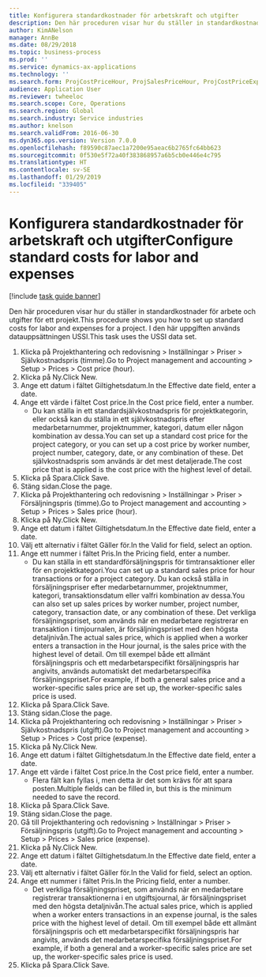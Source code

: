```yaml
---
title: Konfigurera standardkostnader för arbetskraft och utgifter
description: Den här proceduren visar hur du ställer in standardkostnader för arbete och utgifter för ett projekt.
author: KimANelson
manager: AnnBe
ms.date: 08/29/2018
ms.topic: business-process
ms.prod: ''
ms.service: dynamics-ax-applications
ms.technology: ''
ms.search.form: ProjCostPriceHour, ProjSalesPriceHour, ProjCostPriceExpense, ProjSalesPriceCost
audience: Application User
ms.reviewer: twheeloc
ms.search.scope: Core, Operations
ms.search.region: Global
ms.search.industry: Service industries
ms.author: knelson
ms.search.validFrom: 2016-06-30
ms.dyn365.ops.version: Version 7.0.0
ms.openlocfilehash: f89590c87aec1a7200e95aeac6b2765fc64bb623
ms.sourcegitcommit: 0f530e5f72a40f383868957a6b5cb0e446e4c795
ms.translationtype: HT
ms.contentlocale: sv-SE
ms.lasthandoff: 01/29/2019
ms.locfileid: "339405"
---
```

# <a name="configure-standard-costs-for-labor-and-expenses"></a><span data-ttu-id="51d77-103">Konfigurera standardkostnader för arbetskraft och utgifter</span><span class="sxs-lookup"><span data-stu-id="51d77-103">Configure standard costs for labor and expenses</span></span>

[!include [task guide banner](../../includes/task-guide-banner.md)]

<span data-ttu-id="51d77-104">Den här proceduren visar hur du ställer in standardkostnader för arbete och utgifter för ett projekt.</span><span class="sxs-lookup"><span data-stu-id="51d77-104">This procedure shows you how to set up standard costs for labor and expenses for a project.</span></span> <span data-ttu-id="51d77-105">I den här uppgiften används datauppsättningen USSI.</span><span class="sxs-lookup"><span data-stu-id="51d77-105">This task uses the USSI data set.</span></span>

1. <span data-ttu-id="51d77-106">Klicka på Projekthantering och redovisning > Inställningar > Priser > Självkostnadspris (timme).</span><span class="sxs-lookup"><span data-stu-id="51d77-106">Go to Project management and accounting > Setup > Prices > Cost price (hour).</span></span>
2. <span data-ttu-id="51d77-107">Klicka på Ny.</span><span class="sxs-lookup"><span data-stu-id="51d77-107">Click New.</span></span>
3. <span data-ttu-id="51d77-108">Ange ett datum i fältet Giltighetsdatum.</span><span class="sxs-lookup"><span data-stu-id="51d77-108">In the Effective date field, enter a date.</span></span>
4. <span data-ttu-id="51d77-109">Ange ett värde i fältet Cost price.</span><span class="sxs-lookup"><span data-stu-id="51d77-109">In the Cost price field, enter a number.</span></span>
    * <span data-ttu-id="51d77-110">Du kan ställa in ett standardsjälvkostnadspris för projektkategorin, eller också kan du ställa in ett självkostnadspris efter medarbetarnummer, projektnummer, kategori, datum eller någon kombination av dessa.</span><span class="sxs-lookup"><span data-stu-id="51d77-110">You can set up a standard cost price for the project category, or you can set up a cost price by worker number, project number, category, date, or any combination of these.</span></span> <span data-ttu-id="51d77-111">Det självkostnadspris som används är det mest detaljerade.</span><span class="sxs-lookup"><span data-stu-id="51d77-111">The cost price that is applied is the cost price with the highest level of detail.</span></span>  
5. <span data-ttu-id="51d77-112">Klicka på Spara.</span><span class="sxs-lookup"><span data-stu-id="51d77-112">Click Save.</span></span>
6. <span data-ttu-id="51d77-113">Stäng sidan.</span><span class="sxs-lookup"><span data-stu-id="51d77-113">Close the page.</span></span>
7. <span data-ttu-id="51d77-114">Klicka på Projekthantering och redovisning > Inställningar > Priser > Försäljningspris (timme).</span><span class="sxs-lookup"><span data-stu-id="51d77-114">Go to Project management and accounting > Setup > Prices > Sales price (hour).</span></span>
8. <span data-ttu-id="51d77-115">Klicka på Ny.</span><span class="sxs-lookup"><span data-stu-id="51d77-115">Click New.</span></span>
9. <span data-ttu-id="51d77-116">Ange ett datum i fältet Giltighetsdatum.</span><span class="sxs-lookup"><span data-stu-id="51d77-116">In the Effective date field, enter a date.</span></span>
10. <span data-ttu-id="51d77-117">Välj ett alternativ i fältet Gäller för.</span><span class="sxs-lookup"><span data-stu-id="51d77-117">In the Valid for field, select an option.</span></span>
11. <span data-ttu-id="51d77-118">Ange ett nummer i fältet Pris.</span><span class="sxs-lookup"><span data-stu-id="51d77-118">In the Pricing field, enter a number.</span></span>
    * <span data-ttu-id="51d77-119">Du kan ställa in ett standardförsäljningspris för timtransaktioner eller för en projektkategori.</span><span class="sxs-lookup"><span data-stu-id="51d77-119">You can set up a standard sales price for hour transactions or for a project category.</span></span> <span data-ttu-id="51d77-120">Du kan också ställa in försäljningspriser efter medarbetarnummer, projektnummer, kategori, transaktionsdatum eller valfri kombination av dessa.</span><span class="sxs-lookup"><span data-stu-id="51d77-120">You can also set up sales prices by worker number, project number, category, transaction date, or any combination of these.</span></span> <span data-ttu-id="51d77-121">Det verkliga försäljningspriset, som används när en medarbetare registrerar en transaktion i timjournalen, är försäljningspriset med den högsta detaljnivån.</span><span class="sxs-lookup"><span data-stu-id="51d77-121">The actual sales price, which is applied when a worker enters a transaction in the Hour journal, is the sales price with the highest level of detail.</span></span> <span data-ttu-id="51d77-122">Om till exempel både ett allmänt försäljningspris och ett medarbetarspecifikt försäljningspris har angivits, används automatiskt det medarbetarspecifika försäljningspriset.</span><span class="sxs-lookup"><span data-stu-id="51d77-122">For example, if both a general sales price and a worker-specific sales price are set up, the worker-specific sales price is used.</span></span>  
12. <span data-ttu-id="51d77-123">Klicka på Spara.</span><span class="sxs-lookup"><span data-stu-id="51d77-123">Click Save.</span></span>
13. <span data-ttu-id="51d77-124">Stäng sidan.</span><span class="sxs-lookup"><span data-stu-id="51d77-124">Close the page.</span></span>
14. <span data-ttu-id="51d77-125">Klicka på Projekthantering och redovisning > Inställningar > Priser > Självkostnadspris (utgift).</span><span class="sxs-lookup"><span data-stu-id="51d77-125">Go to Project management and accounting > Setup > Prices > Cost price (expense).</span></span>
15. <span data-ttu-id="51d77-126">Klicka på Ny.</span><span class="sxs-lookup"><span data-stu-id="51d77-126">Click New.</span></span>
16. <span data-ttu-id="51d77-127">Ange ett datum i fältet Giltighetsdatum.</span><span class="sxs-lookup"><span data-stu-id="51d77-127">In the Effective date field, enter a date.</span></span>
17. <span data-ttu-id="51d77-128">Ange ett värde i fältet Cost price.</span><span class="sxs-lookup"><span data-stu-id="51d77-128">In the Cost price field, enter a number.</span></span>
    * <span data-ttu-id="51d77-129">Flera fält kan fyllas i, men detta är det som krävs för att spara posten.</span><span class="sxs-lookup"><span data-stu-id="51d77-129">Multiple fields can be filled in, but this is the minimum needed to save the record.</span></span>  
18. <span data-ttu-id="51d77-130">Klicka på Spara.</span><span class="sxs-lookup"><span data-stu-id="51d77-130">Click Save.</span></span>
19. <span data-ttu-id="51d77-131">Stäng sidan.</span><span class="sxs-lookup"><span data-stu-id="51d77-131">Close the page.</span></span>
20. <span data-ttu-id="51d77-132">Gå till Projekthantering och redovisning > Inställningar > Priser > Försäljningspris (utgift).</span><span class="sxs-lookup"><span data-stu-id="51d77-132">Go to Project management and accounting > Setup > Prices > Sales price (expense).</span></span>
21. <span data-ttu-id="51d77-133">Klicka på Ny.</span><span class="sxs-lookup"><span data-stu-id="51d77-133">Click New.</span></span>
22. <span data-ttu-id="51d77-134">Ange ett datum i fältet Giltighetsdatum.</span><span class="sxs-lookup"><span data-stu-id="51d77-134">In the Effective date field, enter a date.</span></span>
23. <span data-ttu-id="51d77-135">Välj ett alternativ i fältet Gäller för.</span><span class="sxs-lookup"><span data-stu-id="51d77-135">In the Valid for field, select an option.</span></span>
24. <span data-ttu-id="51d77-136">Ange ett nummer i fältet Pris.</span><span class="sxs-lookup"><span data-stu-id="51d77-136">In the Pricing field, enter a number.</span></span>
    * <span data-ttu-id="51d77-137">Det verkliga försäljningspriset, som används när en medarbetare registrerar transaktionerna i en utgiftsjournal, är försäljningspriset med den högsta detaljnivån.</span><span class="sxs-lookup"><span data-stu-id="51d77-137">The actual sales price, which is applied when a worker enters transactions in an expense journal, is the sales price with the highest level of detail.</span></span> <span data-ttu-id="51d77-138">Om till exempel både ett allmänt försäljningspris och ett medarbetarspecifikt försäljningspris har angivits, används det medarbetarspecifika försäljningspriset.</span><span class="sxs-lookup"><span data-stu-id="51d77-138">For example, if both a general and a worker-specific sales price are set up, the worker-specific sales price is used.</span></span>  
25. <span data-ttu-id="51d77-139">Klicka på Spara.</span><span class="sxs-lookup"><span data-stu-id="51d77-139">Click Save.</span></span>

